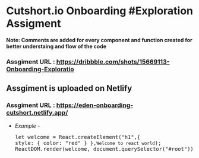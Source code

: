 # Cutshort.io Onboarding #Exploration Assigment

**Note: Comments are added for every component and function created for better understaing and flow of the code**

### Assgiment URL : https://dribbble.com/shots/15669113-Onboarding-Exploratio

## Assgiment is uploaded on Netlify

### Assgiment URL : https://eden-onboarding-cutshort.netlify.app/

* *Example* - <pre>let welcome = React.createElement("h1",{ style: { color: "red" } },`Welcome to react world`);
                                  ReactDOM.render(welcome, document.querySelector("#root"));</pre>


